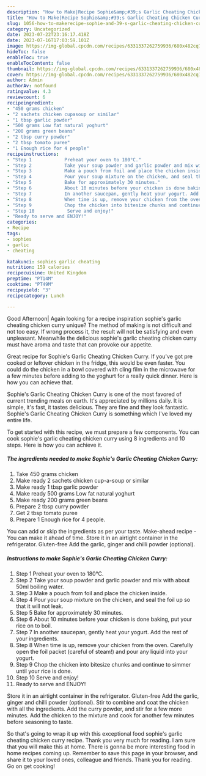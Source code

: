 ```yaml
---
description: "How to Make|Recipe Sophie&amp;#39;s Garlic Cheating Chicken Curry {That is Simple"
title: "How to Make|Recipe Sophie&amp;#39;s Garlic Cheating Chicken Curry {That is Simple"
slug: 1056-how-to-makerecipe-sophie-and-39-s-garlic-cheating-chicken-curry-that-is-simple
category: Uncategorized
date: 2023-07-22T23:16:17.418Z
date: 2023-07-16T17:03:59.101Z
image: https://img-global.cpcdn.com/recipes/6331337262759936/680x482cq70/sophies-garlic-cheating-chicken-curry-recipe-main-photo.jpg
hideToc: false
enableToc: true
enableTocContent: false
thumbnail: https://img-global.cpcdn.com/recipes/6331337262759936/680x482cq70/sophies-garlic-cheating-chicken-curry-recipe-main-photo.jpg
cover: https://img-global.cpcdn.com/recipes/6331337262759936/680x482cq70/sophies-garlic-cheating-chicken-curry-recipe-main-photo.jpg
author: Admin
authorAv: notfound
ratingvalue: 4.3
reviewcount: 6
recipeingredient:
- "450 grams chicken"
- "2 sachets chicken cupasoup or similar"
- "1 tbsp garlic powder"
- "500 grams Low fat natural yoghurt"
- "200 grams green beans"
- "2 tbsp curry powder"
- "2 tbsp tomato puree"
- "1 Enough rice for 4 people"
recipeinstructions:
- "Step 1            Preheat your oven to 180°C."
- "Step 2            Take your soup powder and garlic powder and mix with about 50ml boiling water."
- "Step 3            Make a pouch from foil and place the chicken inside."
- "Step 4            Pour your soup mixture on the chicken, and seal the foil up so that it will not leak."
- "Step 5            Bake for approximately 30 minutes."
- "Step 6            About 10 minutes before your chicken is done baking, put your rice on to boil."
- "Step 7            In another saucepan, gently heat your yogurt. Add the rest of your ingredients."
- "Step 8            When time is up, remove your chicken from the oven. Carefully open the foil packet (careful of steam!) and pour any liquid into your yogurt."
- "Step 9            Chop the chicken into bitesize chunks and continue to simmer until your rice is done."
- "Step 10            Serve and enjoy!"
- "Ready to serve and ENJOY!"
categories:
- Recipe
tags:
- sophies
- garlic
- cheating

katakunci: sophies garlic cheating 
nutrition: 159 calories
recipecuisine: United Kingdom
preptime: "PT14M"
cooktime: "PT49M"
recipeyield: "3"
recipecategory: Lunch

---
```



Good Afternoon| Again looking for a recipe inspiration sophie&#39;s garlic cheating chicken curry unique? The method of making is not difficult and not too easy. If wrong process it, the result will not be satisfying and even unpleasant. Meanwhile the delicious sophie&#39;s garlic cheating chicken curry must have aroma and taste that can provoke our appetite.





Great recipe for Sophie&#39;s Garlic Cheating Chicken Curry. If you&#39;ve got pre cooked or leftover chicken in the fridge, this would be even faster. You could do the chicken in a bowl covered with cling film in the microwave for a few minutes before adding to the yoghurt for a really quick dinner. Here is how you can achieve that.

Sophie&#39;s Garlic Cheating Chicken Curry is one of the most favored of current trending meals on earth. It's appreciated by millions daily. It is simple, it's fast, it tastes delicious. They are fine and they look fantastic. Sophie&#39;s Garlic Cheating Chicken Curry is something which I've loved my entire life.


To get started with this recipe, we must prepare a few components. You can cook sophie&#39;s garlic cheating chicken curry using 8 ingredients and 10 steps. Here is how you can achieve it.

<!--inarticleads1-->

##### The ingredients needed to make Sophie&#39;s Garlic Cheating Chicken Curry:

1. Take 450 grams chicken
1. Make ready 2 sachets chicken cup-a-soup or similar
1. Make ready 1 tbsp garlic powder
1. Make ready 500 grams Low fat natural yoghurt
1. Make ready 200 grams green beans
1. Prepare 2 tbsp curry powder
1. Get 2 tbsp tomato puree
1. Prepare 1 Enough rice for 4 people.


You can add or skip the ingredients as per your taste. Make-ahead recipe - You can make it ahead of time. Store it in an airtight container in the refrigerator. Gluten-free Add the garlic, ginger and chilli powder (optional). 

<!--inarticleads2-->

##### Instructions to make Sophie&#39;s Garlic Cheating Chicken Curry:

1. Step 1            Preheat your oven to 180°C.
1. Step 2            Take your soup powder and garlic powder and mix with about 50ml boiling water.
1. Step 3            Make a pouch from foil and place the chicken inside.
1. Step 4            Pour your soup mixture on the chicken, and seal the foil up so that it will not leak.
1. Step 5            Bake for approximately 30 minutes.
1. Step 6            About 10 minutes before your chicken is done baking, put your rice on to boil.
1. Step 7            In another saucepan, gently heat your yogurt. Add the rest of your ingredients.
1. Step 8            When time is up, remove your chicken from the oven. Carefully open the foil packet (careful of steam!) and pour any liquid into your yogurt.
1. Step 9            Chop the chicken into bitesize chunks and continue to simmer until your rice is done.
1. Step 10            Serve and enjoy!
1. Ready to serve and ENJOY!

Store it in an airtight container in the refrigerator. Gluten-free Add the garlic, ginger and chilli powder (optional). Stir to combine and coat the chicken with all the ingredients. Add the curry powder, and stir for a few more minutes. Add the chicken to the mixture and cook for another few minutes before seasoning to taste. 

So that's going to wrap it up with this exceptional food sophie&#39;s garlic cheating chicken curry recipe. Thank you very much for reading. I am sure that you will make this at home. There is gonna be more interesting food in home recipes coming up. Remember to save this page in your browser, and share it to your loved ones, colleague and friends. Thank you for reading. Go on get cooking!
